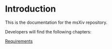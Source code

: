 # Introduction

This is the documentation for the msXiv repository.

Developers will find the following chapters:

[Requirements](dev/req/requirements.md)
